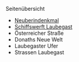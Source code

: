 Seitenübersicht
* [Neuberindenkmal](/web/Ost/Laubegast/Neuberindenkmal)
* [Schiffswerft Laubegast](/web/Ost/Laubegast/Schiffswerft_Laubegast)
* Österreicher Straße
* Donaths Neue Welt
* Laubegaster Ufer
* Strassen Laubegast
